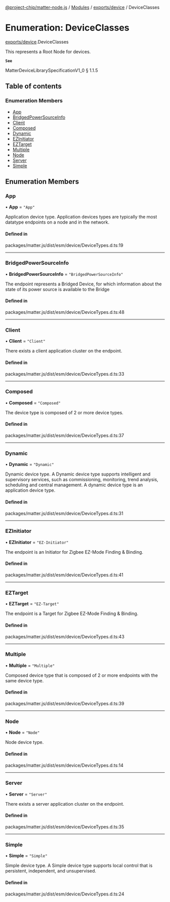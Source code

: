 [@project-chip/matter-node.js](../README.md) / [Modules](../modules.md) / [exports/device](../modules/exports_device.md) / DeviceClasses

# Enumeration: DeviceClasses

[exports/device](../modules/exports_device.md).DeviceClasses

This represents a Root Node for devices.

**`See`**

MatterDeviceLibrarySpecificationV1_0 § 1.1.5

## Table of contents

### Enumeration Members

- [App](exports_device.DeviceClasses.md#app)
- [BridgedPowerSourceInfo](exports_device.DeviceClasses.md#bridgedpowersourceinfo)
- [Client](exports_device.DeviceClasses.md#client)
- [Composed](exports_device.DeviceClasses.md#composed)
- [Dynamic](exports_device.DeviceClasses.md#dynamic)
- [EZInitiator](exports_device.DeviceClasses.md#ezinitiator)
- [EZTarget](exports_device.DeviceClasses.md#eztarget)
- [Multiple](exports_device.DeviceClasses.md#multiple)
- [Node](exports_device.DeviceClasses.md#node)
- [Server](exports_device.DeviceClasses.md#server)
- [Simple](exports_device.DeviceClasses.md#simple)

## Enumeration Members

### App

• **App** = ``"App"``

Application device type.
Application devices types are typically the most datatype endpoints on a node and in the network.

#### Defined in

packages/matter.js/dist/esm/device/DeviceTypes.d.ts:19

___

### BridgedPowerSourceInfo

• **BridgedPowerSourceInfo** = ``"BridgedPowerSourceInfo"``

The endpoint represents a Bridged Device, for which information about the state of
its power source is available to the Bridge

#### Defined in

packages/matter.js/dist/esm/device/DeviceTypes.d.ts:48

___

### Client

• **Client** = ``"Client"``

There exists a client application cluster on the endpoint.

#### Defined in

packages/matter.js/dist/esm/device/DeviceTypes.d.ts:33

___

### Composed

• **Composed** = ``"Composed"``

The device type is composed of 2 or more device types.

#### Defined in

packages/matter.js/dist/esm/device/DeviceTypes.d.ts:37

___

### Dynamic

• **Dynamic** = ``"Dynamic"``

Dynamic device type.
A Dynamic device type supports intelligent and supervisory services, such as commissioning,
monitoring, trend analysis, scheduling and central management. A dynamic device type is an
application device type.

#### Defined in

packages/matter.js/dist/esm/device/DeviceTypes.d.ts:31

___

### EZInitiator

• **EZInitiator** = ``"EZ-Initiator"``

The endpoint is an Initiator for Zigbee EZ-Mode Finding & Binding.

#### Defined in

packages/matter.js/dist/esm/device/DeviceTypes.d.ts:41

___

### EZTarget

• **EZTarget** = ``"EZ-Target"``

The endpoint is a Target for Zigbee EZ-Mode Finding & Binding.

#### Defined in

packages/matter.js/dist/esm/device/DeviceTypes.d.ts:43

___

### Multiple

• **Multiple** = ``"Multiple"``

Composed device type that is composed of 2 or more endpoints with the same device type.

#### Defined in

packages/matter.js/dist/esm/device/DeviceTypes.d.ts:39

___

### Node

• **Node** = ``"Node"``

Node device type.

#### Defined in

packages/matter.js/dist/esm/device/DeviceTypes.d.ts:14

___

### Server

• **Server** = ``"Server"``

There exists a server application cluster on the endpoint.

#### Defined in

packages/matter.js/dist/esm/device/DeviceTypes.d.ts:35

___

### Simple

• **Simple** = ``"Simple"``

Simple device type.
A Simple device type supports local control that is persistent, independent, and unsupervised.

#### Defined in

packages/matter.js/dist/esm/device/DeviceTypes.d.ts:24
